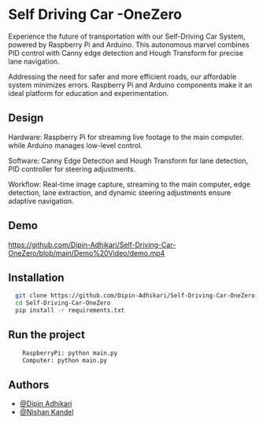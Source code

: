 
# Self Driving Car -OneZero

Experience the future of transportation with our Self-Driving Car System, powered by Raspberry Pi and Arduino. This autonomous marvel combines PID control with Canny edge detection and Hough Transform for precise lane navigation.

Addressing the need for safer and more efficient roads, our affordable system minimizes errors. Raspberry Pi and Arduino components make it an ideal platform for education and experimentation.

## Design

Hardware: Raspberry Pi for streaming live footage to the main computer. while Arduino manages low-level control.

Software: Canny Edge Detection and Hough Transform for lane detection, PID controller for steering adjustments.

Workflow: Real-time image capture, streaming to the main computer, edge detection, lane extraction, and dynamic steering adjustments ensure adaptive navigation.











## Demo

https://github.com/Dipin-Adhikari/Self-Driving-Car-OneZero/blob/main/Demo%20Video/demo.mp4

## Installation

``` bash
  git clone https://github.com/Dipin-Adhikari/Self-Driving-Car-OneZero.git
  cd Self-Driving-Car-OneZero
  pip install -r requirements.txt
```
## Run the project

```bash
    RaspberryPi: python main.py
    Computer: python main.py
```

## Authors

- [@Dipin Adhikari](https://github.com/Dipin-Adhikari)
- [@Nishan Kandel](https://github.com/NishantKandel)

